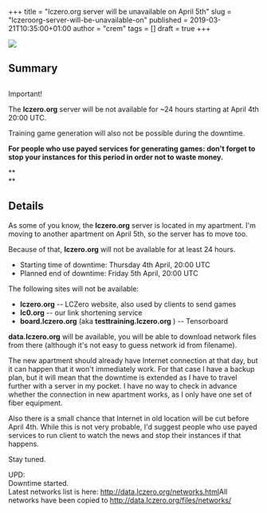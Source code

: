+++
title = "lczero.org server will be unavailable on April 5th"
slug = "lczeroorg-server-will-be-unavailable-on"
published = 2019-03-21T10:35:00+01:00
author = "crem"
tags = []
draft = true
+++

![](../../images/2019-03-21-lczeroorg-server-will-be-unavailable-on-duck2.png)

## Summary

##

Important!

The **lczero.org** server will be not available for ~24 hours starting at
April 4th 20:00 UTC.

Training game generation will also not be possible during the downtime.

 **For people who use payed services for generating games: don't forget to
stop your instances for this period in order not to waste money.**

 **  
**

## Details

As some of you know, the **lczero.org** server is located in my apartment. I'm
moving to another apartment on April 5th, so the server has to move too.

Because of that, **lczero.org** will not be available for at least 24 hours.

  * Starting time of downtime: Thursday 4th April, 20:00 UTC
  * Planned end of downtime: Friday 5th April, 20:00 UTC

The following sites will not be available:

  *  **lczero.org** \-- LCZero website, also used by clients to send games
  *  **lc0.org** \-- our link shortening service
  *  **board.lczero.org** (aka **testtraining.lczero.org** ) -- Tensorboard

 **data.lczero.org** will be available, you will be able to download network
files from there (although it's not easy to guess network id from filename).

The new apartment should already have Internet connection at that day, but it
can happen that it won't immediately work. For that case I have a backup plan,
but it will mean that the downtime is extended as I have to travel further
with a server in my pocket. I have no way to check in advance whether the
connection in new apartment works, as I only have one set of fiber equipment.

Also there is a small chance that Internet in old location will be cut before
April 4th. While this is not very probable, I'd suggest people who use payed
services to run client to watch the news and stop their instances if that
happens.

Stay tuned.

UPD:  
Downtime started.  
Latest networks list is here: <http://data.lczero.org/networks.html>All
networks have been copied to <http://data.lczero.org/files/networks/>

